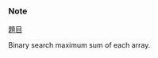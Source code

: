 ### Note
[題目](https://leetcode.com/problems/split-array-largest-sum/)

Binary search maximum sum of each array. 